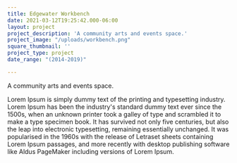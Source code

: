 ```yaml
---
title: Edgewater Workbench
date: 2021-03-12T19:25:42.000-06:00
layout: project
project_description: 'A community arts and events space.'
project_image: "/uploads/workbench.png"
square_thumbnail: ''
project_type: project
date_range: "(2014-2019)"

---
```

A community arts and events space.

 <!--more--> 

 Lorem Ipsum is simply dummy text of the printing and typesetting industry. Lorem Ipsum has been the industry's standard dummy text ever since the 1500s, when an unknown printer took a galley of type and scrambled it to make a type specimen book. It has survived not only five centuries, but also the leap into electronic typesetting, remaining essentially unchanged. It was popularised in the 1960s with the release of Letraset sheets containing Lorem Ipsum passages, and more recently with desktop publishing software like Aldus PageMaker including versions of Lorem Ipsum.